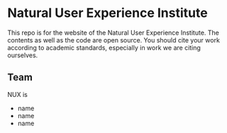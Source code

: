 # Natural User Experience Institute

This repo is for the website of the Natural User Experience Institute. The contents as well as the code are open source. You should cite your work according to academic standards, especially in work we are citing ourselves.

## Team

NUX is
- name
- name
- name
